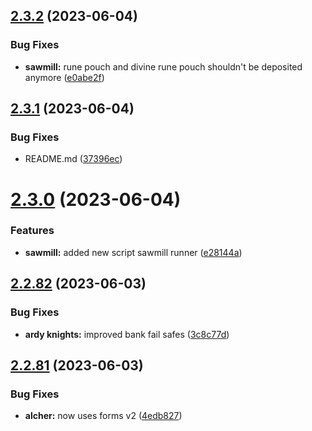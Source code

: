 ## [2.3.2](https://github.com/Torwent/wasp-free/compare/v2.3.1...v2.3.2) (2023-06-04)


### Bug Fixes

* **sawmill:** rune pouch and divine rune pouch shouldn't be deposited anymore ([e0abe2f](https://github.com/Torwent/wasp-free/commit/e0abe2fd771349769822d5280937e7078d8ab0e6))



## [2.3.1](https://github.com/Torwent/wasp-free/compare/v2.3.0...v2.3.1) (2023-06-04)


### Bug Fixes

* README.md ([37396ec](https://github.com/Torwent/wasp-free/commit/37396ecc1dd99e2210f8ef6aaf989ee84a126547))



# [2.3.0](https://github.com/Torwent/wasp-free/compare/v2.2.82...v2.3.0) (2023-06-04)


### Features

* **sawmill:** added new script sawmill runner ([e28144a](https://github.com/Torwent/wasp-free/commit/e28144a38d677ed4639dd3fd05d749cf50a81383))



## [2.2.82](https://github.com/Torwent/wasp-free/compare/v2.2.81...v2.2.82) (2023-06-03)


### Bug Fixes

* **ardy knights:** improved bank fail safes ([3c8c77d](https://github.com/Torwent/wasp-free/commit/3c8c77db78eca00357bb4ed28baf6f9e1f714d15))



## [2.2.81](https://github.com/Torwent/wasp-free/compare/v2.2.80...v2.2.81) (2023-06-03)


### Bug Fixes

* **alcher:** now uses forms v2 ([4edb827](https://github.com/Torwent/wasp-free/commit/4edb827a6c26623f0cd219d8b6766ea214d35fe7))




